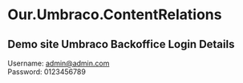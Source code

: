 # Our.Umbraco.ContentRelations

## Demo site Umbraco Backoffice Login Details
Username: admin@admin.com   
Password: 0123456789

